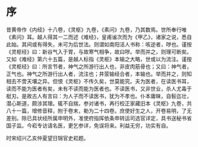 # 序



昔黄帝作《内经》十八卷，《灵枢》九卷，《素问》九卷，乃其数焉。世所奉行唯《素问》耳。越人得其一二而述《难经》，皇甫谧次而为《甲乙》，诸家之说，悉自此始。其间或有得失，未可为后世法。则谓如南阳活人书称：咳逆者，哕也。谨按《灵枢经》曰：新谷气入于胃，与故寒气相争，故曰哕。举而并之，则理可断矣。又如《难经》第六十五篇，是越人标指《灵枢》本输之大略，世或以为流注。谨按《灵枢经》曰：所言节者，神气之所游行出人也，非皮肉筋骨也；又曰：神气者，正气也。神气之所游行出人者，流注也；井荥输经合者，本输也。举而并之，则知相去不啻天壤之异。但恨《灵枢》不传久矣，世莫能究。夫为医者，在读医书耳，读而不能为医者有矣，未有不读而能为医者也。不读医书，又非世业，杀人尤毒于梃刃。是故古人有言曰：为人子而不读医书，犹为不孝也。仆本庸昧，自髫迄壮，潜心斯道，颇涉其理。辄不自揣，参对诸书，再行校正家藏旧本《灵枢》九卷，共八十一篇，增修音释，附于卷末，勒为二十四卷。庶使好生之人，开卷易明，了无差别。除已具状经所属申明外，准使府指挥依条申转运司选官详定，具书送秘书省国子监。今崧专访请名医，更乞参详，免误将来。利益无穷，功实有自。


时宋绍兴乙亥仲夏望日锦官史崧题。